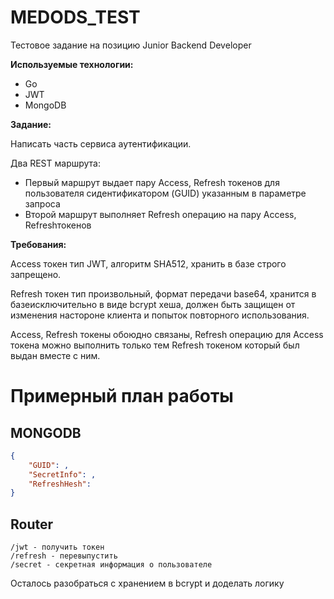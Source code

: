 # MEDODS_TEST
Тестовое задание на позицию Junior Backend Developer

**Используемые технологии:**

- Go
- JWT
- MongoDB

**Задание:**

Написать часть сервиса аутентификации.

Два REST маршрута:

- Первый маршрут выдает пару Access, Refresh токенов для пользователя сидентификатором (GUID) указанным в параметре запроса
- Второй маршрут выполняет Refresh операцию на пару Access, Refreshтокенов

**Требования:**

Access токен тип JWT, алгоритм SHA512, хранить в базе строго запрещено.

Refresh токен тип произвольный, формат передачи base64, хранится в базеисключительно в виде bcrypt хеша, должен быть защищен от изменения настороне клиента и попыток повторного использования.

Access, Refresh токены обоюдно связаны, Refresh операцию для Access токена можно выполнить только тем Refresh токеном который был выдан вместе с ним.

# Примерный план работы
## MONGODB
```json
{
    "GUID": ,
    "SecretInfo": ,
    "RefreshHesh":
}
```
## Router
```
/jwt - получить токен
/refresh - перевыпустить
/secret - секретная информация о пользователе 
```

Осталось разобраться с хранением в bcrypt и доделать логику
